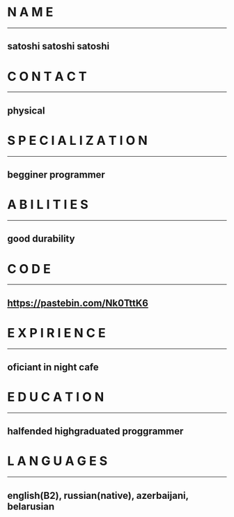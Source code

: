 # N A M E
---
## satoshi satoshi satoshi
##
# C O N T A C T
***
## physical
##
# S P E C I A L I Z A T I O N
***
## begginer programmer
##
# A B I L I T I E S
***
## good durability
##
# C O D E
***
## https://pastebin.com/Nk0TttK6
##
# E X P I R I E N C E
***
## oficiant in night cafe
##
# E D U C A T I O N
***
## halfended highgraduated proggrammer
##
# L A N G U A G E S
***
## english(B2), russian(native), azerbaijani, belarusian
